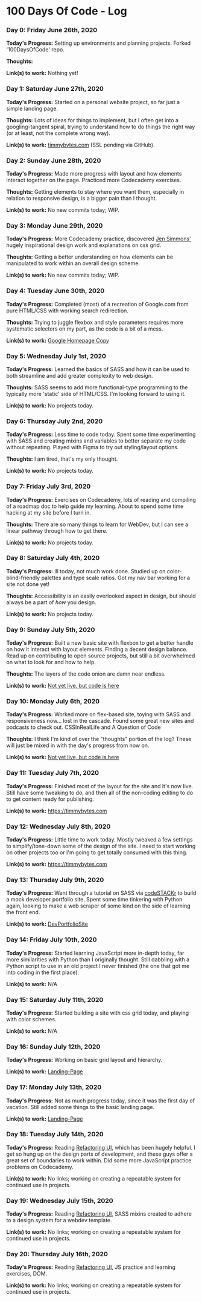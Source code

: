 # 100 Days Of Code - Log

### Day 0: Friday June 26th, 2020

**Today's Progress:** Setting up environments and planning projects. Forked '100DaysOfCode' repo.

**Thoughts:**

**Link(s) to work:**
Nothing yet!

### Day 1: Saturday June 27th, 2020

**Today's Progress:** Started on a personal website project, so far just a simple landing page.

**Thoughts:** Lots of ideas for things to implement, but I often
get into a googling-tangent spiral, trying to understand how to do
things the right way (or at least, not the complete wrong way).

**Link(s) to work:** [timmybytes.com](timmybytes.com) (SSL pending via GitHub).


### Day 2: Sunday June 28th, 2020

**Today's Progress:** Made more progress with layout and how elements interact together on the page. Practiced more Codecademy exercises.

**Thoughts:** Getting elements to stay where you want them, especially in relation to responsive design, is a bigger pain than I thought.

**Link(s) to work:** No new commits today; WIP.


### Day 3: Monday June 29th, 2020

**Today's Progress:** More Codecademy practice, discovered [Jen Simmons'](https://labs.jensimmons.com/) hugely inspirational design work and explanations on css grid.

**Thoughts:** Getting a better understanding on how elements can be manipulated to work within an overall design scheme.

**Link(s) to work:** No new commits today; WIP.


### Day 4: Tuesday June 30th, 2020

**Today's Progress:** Completed (most) of a recreation of Google.com from pure HTML/CSS with working search redirection.

**Thoughts:** Trying to juggle flexbox and style parameters requires more systematic selectors on my part, as the code is a bit of a mess.

**Link(s) to work:** [Google Homepage Copy](https://github.com/timmybytes/WebDevPractice/tree/master/Google_Homepage_Copy)


### Day 5: Wednesday July 1st, 2020

**Today's Progress:** Learned the basics of SASS and how it can be used to both streamline and add greater complexity to web design.

**Thoughts:** SASS seems to add more functional-type programming to the typically more 'static' side of HTML/CSS. I'm looking forward to using it.

**Link(s) to work:** No projects today.


### Day 6: Thursday July 2nd, 2020

**Today's Progress:** Less time to code today. Spent some time experimenting with SASS and creating mixins and variables to better separate my code without repeating. Played with Figma to try out styling/layout options.

**Thoughts:** I am tired, that's my only thought.

**Link(s) to work:** No projects today.


### Day 7: Friday July 3rd, 2020

**Today's Progress:** Exercises on Codecademy, lots of reading and compiling of a roadmap doc to help guide my learning. About to spend some time hacking at my site before I turn in.

**Thoughts:** There are so many things to learn for WebDev, but I can see a linear pathway through how to get there.

**Link(s) to work:** No projects today.


### Day 8: Saturday July 4th, 2020

**Today's Progress:** Ill today, not much work done. Studied up on color-blind-friendly palettes and type scale ratios. Got my nav bar working for a site not done yet!

**Thoughts:** Accessibility is an easily overlooked aspect in design, but should always be a part of *how* you design.

**Link(s) to work:** No projects today.


### Day 9: Sunday July 5th, 2020

**Today's Progress:** Built a new basic site with flexbox to get a better handle on how it interact with layout elements. Finding a decent design balance. Read up on contributing to open source projects, but still a bit overwhelmed on what to look for and how to help.

**Thoughts:** The layers of the code onion are damn near endless.

**Link(s) to work:** [Not yet live, but code is here](https://github.com/timmybytes/WebDevPractice/tree/master/flexbox_test)


### Day 10: Monday July 6th, 2020

**Today's Progress:** Worked more on flex-based site, toying with SASS and responsiveness now... lost in the cascade. Found some great new sites and podcasts to check out. CSSInRealLife and A Question of Code

**Thoughts:** I think I'm kind of over the "thoughts" portion of the log? These will just be mixed in with the day's progress from now on.

**Link(s) to work:** [Not yet live, but code is here](https://github.com/timmybytes/WebDevPractice/tree/master/flexbox_test)


### Day 11: Tuesday July 7th, 2020

**Today's Progress:** Finished most of the layout for the site and it's now live. Still have some tweaking to do, and then all of the non-coding editing to do to get content ready for publishing.

**Link(s) to work:** https://timmybytes.com


### Day 12: Wednesday July 8th, 2020

**Today's Progress:** Little time to work today. Mostly tweaked a few settings to simplify/tone-down some of the design of the site. I need to start working on other projects too or I'm going to get totally consumed with this thing.

**Link(s) to work:** https://timmybytes.com


### Day 13: Thursday July 9th, 2020

**Today's Progress:** Went through a tutorial on SASS via [codeSTACKr](https://www.youtube.com/watch?v=_a5j7KoflTs) to build a mock developer portfolio site. Spent some time tinkering with Python again, looking to make a web scraper of some kind on the side of learning the front end.

**Link(s) to work:** [DevPortfolioSite](https://github.com/timmybytes/WebDevPractice/tree/master/DevProfileSite)


### Day 14: Friday July 10th, 2020

**Today's Progress:** Started learning JavaScript more in-depth today, far more similarities with Python than I originally thought. Still dabbling with a Python script to use in an old project I never finished (the one that got me into coding in the first place).

**Link(s) to work:** N/A


### Day 15: Saturday July 11th, 2020

**Today's Progress:** Started building a site with css grid today, and playing with color schemes.

**Link(s) to work:** N/A


### Day 16: Sunday July 12th, 2020

**Today's Progress:** Working on basic grid layout and hierarchy.

**Link(s) to work:** [Landing-Page](https://github.com/timmybytes/WebDevPractice/tree/master/Landing-Page)


### Day 17: Monday July 13th, 2020

**Today's Progress:** Not as much progress today, since it was the first day of vacation. Still added some things to the basic landing page.

**Link(s) to work:** [Landing-Page](https://github.com/timmybytes/WebDevPractice/tree/master/Landing-Page)


### Day 18: Tuesday July 14th, 2020

**Today's Progress:** Reading [Refactoring UI](https://refactoringui.com/), which has been hugely helpful. I get so hung up on the design parts of development, and these guys offer a great set of boundaries to work within. Did some more JavaScript practice problems on Codecademy.

**Link(s) to work:** No links; working on creating a repeatable system for continued use in projects.


### Day 19: Wednesday July 15th, 2020

**Today's Progress:** Reading [Refactoring UI](https://refactoringui.com/), SASS mixins created to adhere to a design system for a webdev template.

**Link(s) to work:** No links; working on creating a repeatable system for continued use in projects.


### Day 20: Thursday July 16th, 2020

**Today's Progress:** Reading [Refactoring UI](https://refactoringui.com/), JS practice and learning exercises, DOM.

**Link(s) to work:** No links; working on creating a repeatable system for continued use in projects.
